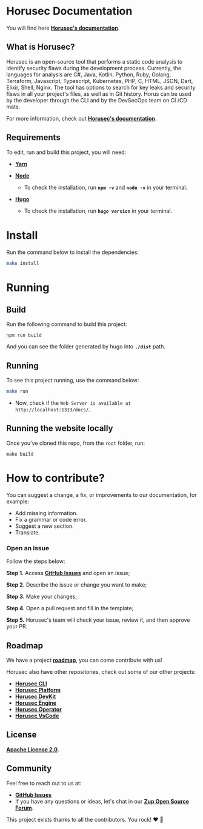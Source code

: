 # **Horusec Documentation**

You will find here **[Horusec's documentation](https://docs.horusec.io/)**.

## **What is Horusec?**
Horusec is an open-source tool that performs a static code analysis to identify security flaws during the development process. Currently, the languages for analysis are C#, Java, Kotlin, Python, Ruby, Golang, Terraform, Javascript, Typescript, Kubernetes, PHP, C, HTML, JSON, Dart, Elixir, Shell, Nginx. 
The tool has options to search for key leaks and security flaws in all your project's files, as well as in Git history. Horus can be used by the developer through the CLI and by the DevSecOps team on CI /CD mats.

For more information, check out **[Horusec's documentation](https://docs.horusec.io/)**.

## **Requirements**
To edit, run and build this project, you will need:
* [**Yarn**](https://yarnpkg.com/)

* [**Node**](https://nodejs.org/en/)
  - To check the installation, run **`npm -v`** and **`node -v`** in your terminal.

* [**Hugo**](https://gohugo.io/getting-started/installing/)
  - To check the installation, run **`hugo version`** in your terminal.

# **Install**
Run the command below to install the dependencies: 
```bash
make install
```

# Running

## **Build**
Run the following command to build this project: 

```
npm run build
```

And you can see the folder generated by hugo into **`./dist`** path.

## **Running**

To see this project running, use the command below: 
```bash
make run
```

- Now, check if the `Web Server is available at http://localhost:1313/docs/`.

## **Running the website locally**

Once you've cloned this repo, from the `root` folder, run:

```
make build
```

# **How to contribute?**

You can suggest a change, a fix, or improvements to our documentation, for example: 
- Add missing information.
- Fix a grammar or code error.
- Suggest a new section.
- Translate. 

### **Open an issue**
Follow the steps below: 

**Step 1.** Access [**GitHub Issues**](https://github.com/ZupIT/horusec-docs/issues) and open an issue;

**Step 2.** Describe the issue or change you want to make; 

**Step 3.** Make your changes;

**Step 4.** Open a pull request and fill in the template; 

**Step 5.** Horusec's team will check your issue, review it, and then approve your PR. 

## **Roadmap**
We have a project [**roadmap**](https://github.com/ZupIT/horusec/blob/main/ROADMAP.md), you can come contribute with us!

Horusec also have other repositories, check out some of our other projects:

- [**Horusec CLI**](https://github.com/ZupIT/horusec)
- [**Horusec Platform**](https://github.com/ZupIT/horusec-platform)
- [**Horusec DevKit**](https://github.com/ZupIT/horusec-devkit)
- [**Horusec Engine**](https://github.com/ZupIT/horusec-engine)
- [**Horusec Operator**](https://github.com/ZupIT/horusec-operator)
- [**Horusec VsCode**](https://github.com/ZupIT/horusec-vscode-plugin)

## **License**
 [**Apache License 2.0**](LICENSE).

## **Community**

Feel free to reach out to us at:

- [**GitHub Issues**](https://github.com/ZupIT/horusec-docs/issues)
- If you have any questions or ideas, let's chat in our [**Zup Open Source Forum**](https://forum.zup.com.br).


This project exists thanks to all the contributors. You rock! ❤️ 🚀
